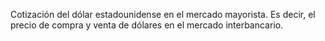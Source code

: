 Cotización del dólar estadounidense en el mercado mayorista. Es decir, el precio de compra y venta de dólares en el mercado interbancario.

<div class="w-full h-48 p-4" id="plot-cotizacion-actual-mayorista"></div>

<Plot />
